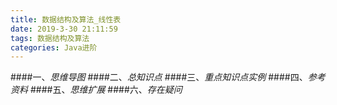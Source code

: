 ```yaml
---
title: 数据结构及算法_线性表
date: 2019-3-30 21:11:59
tags: 数据结构及算法
categories: Java进阶
---
```


####一、*思维导图*
####二、*总知识点*
####三、*重点知识点实例*
####四、*参考资料*
####五、*思维扩展*
####六、*存在疑问*
